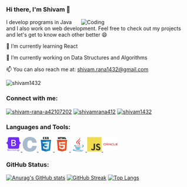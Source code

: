 ### Hi there, I'm Shivam 👋

<!--
**Shivam1432/Shivam1432** is a ✨ _special_ ✨ repository because its `README.md` (this file) appears on your GitHub profile.

Here are some ideas to get you started:

- 🔭 I’m currently working on ...
- 🌱 I’m currently learning ...
- 👯 I’m looking to collaborate on ...
- 🤔 I’m looking for help with ...
- 💬 Ask me about ...
- 📫 How to reach me: ...
- 😄 Pronouns: ...
- ⚡ Fun fact: ...
-->
<img align="right" alt="Coding" width="300" src="https://media.giphy.com/media/u2pmTWUi0MXjyrMaVj/giphy.gif">

I develop programs in Java and I also work on web development.
Feel free to check out my projects and let's get to know each other better 😄


🌱 I’m currently learning React 

🔭 I’m currently working on Data Structures and Algorithms 

📫 You can also reach me at: shivam.rana1432@gmail.com

<p align="left"> <img src="https://komarev.com/ghpvc/?username=shivam1432&label=Profile%20views&color=0e75b6&style=flat" alt="shivam1432" /> </p>

<h3 align="left">Connect with me:</h3>
<p align="left">
<a href="https://linkedin.com/in/shivam-rana-a42107202" target="blank"><img align="center" src="https://cdn.jsdelivr.net/npm/simple-icons@3.0.1/icons/linkedin.svg" alt="shivam-rana-a42107202" height="30" width="40" /></a>
<a href="https://instagram.com/shivamrana412" target="blank"><img align="center" src="https://cdn.jsdelivr.net/npm/simple-icons@3.0.1/icons/instagram.svg" alt="shivamrana412" height="30" width="40" /></a>
<a href="https://www.leetcode.com/shivam1432" target="blank"><img align="center" src="https://cdn.jsdelivr.net/npm/simple-icons@3.0.1/icons/leetcode.svg" alt="shivam1432" height="30" width="40" /></a>
</p>

<h3 align="left">Languages and Tools:</h3>
<p align="left"> <a href="https://getbootstrap.com" target="_blank"> <img src="https://raw.githubusercontent.com/devicons/devicon/master/icons/bootstrap/bootstrap-plain-wordmark.svg" alt="bootstrap" width="40" height="40"/> </a> <a href="https://www.cprogramming.com/" target="_blank"> <img src="https://raw.githubusercontent.com/devicons/devicon/master/icons/c/c-original.svg" alt="c" width="40" height="40"/> </a> <a href="https://www.w3schools.com/css/" target="_blank"> <img src="https://raw.githubusercontent.com/devicons/devicon/master/icons/css3/css3-original-wordmark.svg" alt="css3" width="40" height="40"/> </a> <a href="https://www.w3.org/html/" target="_blank"> <img src="https://raw.githubusercontent.com/devicons/devicon/master/icons/html5/html5-original-wordmark.svg" alt="html5" width="40" height="40"/> </a> <a href="https://www.java.com" target="_blank"> <img src="https://raw.githubusercontent.com/devicons/devicon/master/icons/java/java-original.svg" alt="java" width="40" height="40"/> </a> <a href="https://developer.mozilla.org/en-US/docs/Web/JavaScript" target="_blank"> <img src="https://raw.githubusercontent.com/devicons/devicon/master/icons/javascript/javascript-original.svg" alt="javascript" width="40" height="40"/> </a> <a href="https://www.oracle.com/" target="_blank"> <img src="https://raw.githubusercontent.com/devicons/devicon/master/icons/oracle/oracle-original.svg" alt="oracle" width="40" height="40"/> </a> </p>

<h3 align="left">GitHub Status: </h3>

[![Anurag's GitHub stats](https://github-readme-stats.vercel.app/api?username=Shivam1432&show_icons=true&theme=radical)](https://github.com/anuraghazra/github-readme-stats)
[![GitHub Streak](https://github-readme-streak-stats.herokuapp.com/?user=Shivam1432&theme=radical)](https://github.com/DenverCoder1/github-readme-streak-stats)
[![Top Langs](https://github-readme-stats.vercel.app/api/top-langs/?username=Shivam1432&show_icons=true&theme=radical)](https://github.com/anuraghazra/github-readme-stats)
